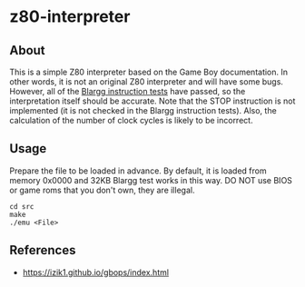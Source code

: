 # z80-interpreter

## About
This is a simple Z80 interpreter based on the Game Boy documentation. In other words, it is not an original Z80 interpreter and will have some bugs.
However, all of the [Blargg instruction tests](https://github.com/retrio/gb-test-roms/tree/master/cpu_instrs/individual) have passed, so the interpretation itself should be accurate.
Note that the STOP instruction is not implemented (it is not checked in the Blargg instruction tests). Also, the calculation of the number of clock cycles is likely to be incorrect.

## Usage
Prepare the file to be loaded in advance. By default, it is loaded from memory 0x0000 and 32KB Blargg test works in this way. DO NOT use BIOS or game roms that you don't own, they are illegal.
```
cd src
make
./emu <File>
```

## References
- https://izik1.github.io/gbops/index.html